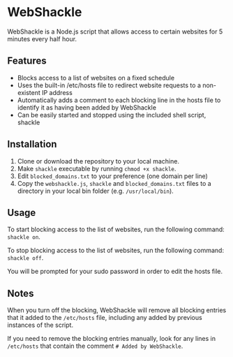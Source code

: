 # WebShackle

WebShackle is a Node.js script that allows access to certain websites for 5 minutes every half hour.

## Features

- Blocks access to a list of websites on a fixed schedule
- Uses the built-in /etc/hosts file to redirect website requests to a non-existent IP address
- Automatically adds a comment to each blocking line in the hosts file to identify it as having been added by WebShackle
- Can be easily started and stopped using the included shell script, shackle

## Installation

1. Clone or download the repository to your local machine.
2. Make `shackle` executable by running `chmod +x shackle`.
3. Edit `blocked_domains.txt` to your preference (one domain per line) 
4. Copy the `webshackle.js`, `shackle` and `blocked_domains.txt` files to a directory in your local bin folder (e.g. `/usr/local/bin`).

## Usage

To start blocking access to the list of websites, run the following command: `shackle on`. 

To stop blocking access to the list of websites, run the following command: `shackle off`.

You will be prompted for your sudo password in order to edit the hosts file.

## Notes

When you turn off the blocking, WebShackle will remove all blocking entries that it added to the `/etc/hosts` file, including any added by previous instances of the script. 

If you need to remove the blocking entries manually, look for any lines in `/etc/hosts` that contain the comment `# Added by WebShackle`.
